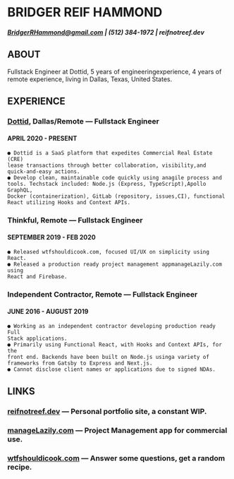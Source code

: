 # BRIDGER REIF HAMMOND

##### BridgerRHammond@gmail.com | (512) 384-1972 | reifnotreef.dev

## ABOUT

Fullstack Engineer at Dottid, 5 years of engineeringexperience, 4 years of
remote experience, living in Dallas, Texas, United States.

## EXPERIENCE

### [Dottid](https://dottid.com), Dallas/Remote — Fullstack Engineer

#### APRIL 2020 - PRESENT

```
● Dottid is a SaaS platform that expedites Commercial Real Estate (CRE)
lease transactions through better collaboration, visibility,and
quick-and-easy actions.
● Develop clean, maintainable code quickly using anagile process and
tools. Techstack included: Node.js (Express, TypeScript),Apollo GraphQL,
Docker (containerization), GitLab (repository, issues,CI), functional
React utilizing Hooks and Context APIs.
```

### Thinkful, Remote — Fullstack Engineer

#### SEPTEMBER 2019 - FEB 2020

```
● Released wtfshouldicook.com, focused UI/UX on simplicity using React.
● Released a production ready project management appmanageLazily.com using
React and Firebase.
```

### Independent Contractor, Remote — Fullstack Engineer

#### JUNE 2016 - AUGUST 2019

```
● Working as an independent contractor developing production ready Full
Stack applications.
● Primarily using Functional React, with Hooks and Context APIs, for the
front end. Backends have been built on Node.js usinga variety of
frameworks from Gatsby to Express and Next.js.
● Cannot disclose client names or applications due to signed NDAs.
```

## LINKS

### [reifnotreef.dev](https://reifnotreef.dev) — Personal portfolio site, a constant WIP.

### [manageLazily.com](https://manageLazily.com) — Project Management app for commercial use.

### [wtfshouldicook.com](https://wtfshouldicook.com) — Answer some questions, get a random recipe.
